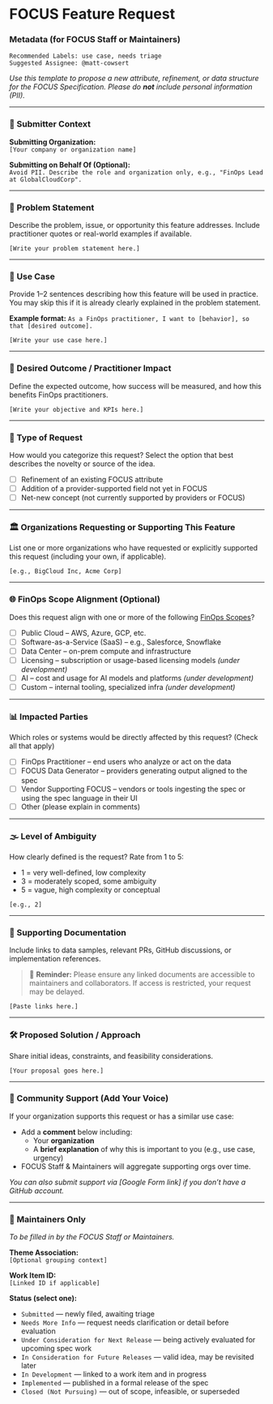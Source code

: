 # FOCUS Feature Request
### Metadata (for FOCUS Staff or Maintainers)
```
Recommended Labels: use case, needs triage
Suggested Assignee: @matt-cowsert
```
_Use this template to propose a new attribute, refinement, or data structure for the FOCUS Specification. Please do **not** include personal information (PII)._

---

### 🏢 Submitter Context
**Submitting Organization:**  
`[Your company or organization name]`

**Submitting on Behalf Of (Optional):**  
`Avoid PII. Describe the role and organization only, e.g., "FinOps Lead at GlobalCloudCorp".`

---

### 🧠 Problem Statement
Describe the problem, issue, or opportunity this feature addresses. Include practitioner quotes or real-world examples if available.

```
[Write your problem statement here.]
```

---

### 🧪 Use Case
Provide 1–2 sentences describing how this feature will be used in practice. You may skip this if it is already clearly explained in the problem statement. 

**Example format:** `As a FinOps practitioner, I want to [behavior], so that [desired outcome].`

```
[Write your use case here.]
```

---

### 🎯 Desired Outcome / Practitioner Impact
Define the expected outcome, how success will be measured, and how this benefits FinOps practitioners.

```
[Write your objective and KPIs here.]
```

---

### 📨 Type of Request
How would you categorize this request? Select the option that best describes the novelty or source of the idea.

- [ ] Refinement of an existing FOCUS attribute
- [ ] Addition of a provider-supported field not yet in FOCUS
- [ ] Net-new concept (not currently supported by providers or FOCUS)

---

### 🏛️ Organizations Requesting or Supporting This Feature
List one or more organizations who have requested or explicitly supported this request (including your own, if applicable).

```
[e.g., BigCloud Inc, Acme Corp]
```

---

### 🌐 FinOps Scope Alignment (Optional)
Does this request align with one or more of the following [FinOps Scopes](https://www.finops.org/framework/scopes/)?

- [ ] Public Cloud – AWS, Azure, GCP, etc.
- [ ] Software-as-a-Service (SaaS) – e.g., Salesforce, Snowflake
- [ ] Data Center – on-prem compute and infrastructure
- [ ] Licensing – subscription or usage-based licensing models *(under development)*
- [ ] AI – cost and usage for AI models and platforms *(under development)*
- [ ] Custom – internal tooling, specialized infra *(under development)*

---

### 📊 Impacted Parties
Which roles or systems would be directly affected by this request? (Check all that apply)

- [ ] FinOps Practitioner – end users who analyze or act on the data
- [ ] FOCUS Data Generator – providers generating output aligned to the spec
- [ ] Vendor Supporting FOCUS – vendors or tools ingesting the spec or using the spec language in their UI
- [ ] Other (please explain in comments)

---

### 🌫️ Level of Ambiguity
How clearly defined is the request? Rate from 1 to 5:
- 1 = very well-defined, low complexity
- 3 = moderately scoped, some ambiguity
- 5 = vague, high complexity or conceptual

```
[e.g., 2]
```

---

### 📂 Supporting Documentation
Include links to data samples, relevant PRs, GitHub discussions, or implementation references.

> 🔐 **Reminder:** Please ensure any linked documents are accessible to maintainers and collaborators. If access is restricted, your request may be delayed.

```
[Paste links here.]
```

---

### 🛠️ Proposed Solution / Approach
Share initial ideas, constraints, and feasibility considerations.

```
[Your proposal goes here.]
```

---

### 💬 Community Support (Add Your Voice)
If your organization supports this request or has a similar use case:

- Add a **comment** below including:
  - Your **organization**
  - A **brief explanation** of why this is important to you (e.g., use case, urgency)
- FOCUS Staff & Maintainers will aggregate supporting orgs over time.

_You can also submit support via [Google Form link] if you don’t have a GitHub account._

---

### 🔄 Maintainers Only
_To be filled in by the FOCUS Staff or Maintainers._

**Theme Association:**  
`[Optional grouping context]`

**Work Item ID:**  
`[Linked ID if applicable]`

**Status (select one):**
- `Submitted` — newly filed, awaiting triage
- `Needs More Info` — request needs clarification or detail before evaluation
- `Under Consideration for Next Release` — being actively evaluated for upcoming spec work
- `In Consideration for Future Releases` — valid idea, may be revisited later
- `In Development` — linked to a work item and in progress
- `Implemented` — published in a formal release of the spec
- `Closed (Not Pursuing)` — out of scope, infeasible, or superseded
